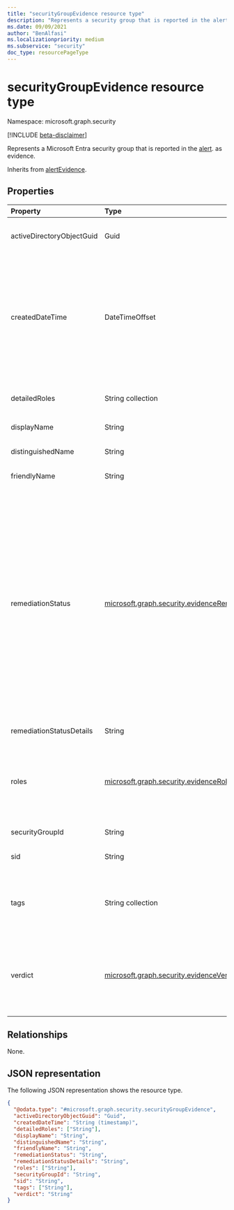 ```yaml
---
title: "securityGroupEvidence resource type"
description: "Represents a security group that is reported in the alert as evidence."
ms.date: 09/09/2021
author: "BenAlfasi"
ms.localizationpriority: medium
ms.subservice: "security"
doc_type: resourcePageType
---
```


# securityGroupEvidence resource type

Namespace: microsoft.graph.security

[!INCLUDE [beta-disclaimer](../../includes/beta-disclaimer.md)]

Represents a Microsoft Entra security group that is reported in the [alert](../resources/security-alert.md). as evidence.

Inherits from [alertEvidence](../resources/security-alertevidence.md).

## Properties
| Property                  | Type   | Description															     |
|:--------------------------|:-------|:--------------------------------------------------------------------------|
| activeDirectoryObjectGuid | Guid   | The unique group identifier assigned by the on-premises Active Directory. |
| createdDateTime           | DateTimeOffset | The date and time when the evidence was created and added to the alert. The Timestamp type represents date and time information using ISO 8601 format and is always in UTC time. For example, midnight UTC on Jan 1, 2014 is `2014-01-01T00:00:00Z`. |
| detailedRoles             | String collection | Detailed description of the entity role/s in an alert. Values are free-form.|
| displayName               | String | The name of the security group.											 |
| distinguishedName         | String | The distinguished name of the security group.							 |
| friendlyName              | String | The friendly name of the security group.									 |
| remediationStatus         | [microsoft.graph.security.evidenceRemediationStatus](../resources/security-alertevidence.md#evidenceremediationstatus-values)| Status of the remediation action taken. The possible values are: `none`, `remediated`, `prevented`, `blocked`, `notFound`, `unknownFutureValue`, `active`, `pendingApproval`, `declined`, `unremediated`, `running`, `partiallyRemediated`. Use the `Prefer: include-unknown-enum-members` request header to get the following values from this [evolvable enum](/graph/best-practices-concept#handling-future-members-in-evolvable-enumerations): `active`, `pendingApproval`, `declined`, `unremediated`, `running`, `partiallyRemediated`.|
| remediationStatusDetails  | String | Details about the remediation status.									 |
| roles                     | [microsoft.graph.security.evidenceRole](../resources/security-alertevidence.md#evidencerole-values) collection | The role/s that an evidence entity represents in an alert, for example, an IP address that is associated with an attacker has the evidence role **Attacker**.|
| securityGroupId           | String | Unique identifier of the security group.									 |
| sid                       | String | The security identifier of the group.									 |
| tags                      | String collection | Array of custom tags associated with an evidence instance, for example, to denote a group of devices, high-value assets, etc.|
| verdict                   | [microsoft.graph.security.evidenceVerdict](../resources/security-alertevidence.md#evidenceverdict-values) | The decision reached by automated investigation. The possible values are: `unknown`, `suspicious`, `malicious`, `noThreatsFound`, `unknownFutureValue`.|


## Relationships
None.

## JSON representation
The following JSON representation shows the resource type.
<!-- {
  "blockType": "resource",
  "@odata.type": "microsoft.graph.security.securityGroupEvidence",
  "baseType": "microsoft.graph.security.alertEvidence"
}
-->
``` json
{
  "@odata.type": "#microsoft.graph.security.securityGroupEvidence",
  "activeDirectoryObjectGuid": "Guid",
  "createdDateTime": "String (timestamp)",
  "detailedRoles": ["String"],
  "displayName": "String",
  "distinguishedName": "String",
  "friendlyName": "String",
  "remediationStatus": "String",
  "remediationStatusDetails": "String",
  "roles": ["String"],
  "securityGroupId": "String",
  "sid": "String",
  "tags": ["String"],
  "verdict": "String"
}
```
